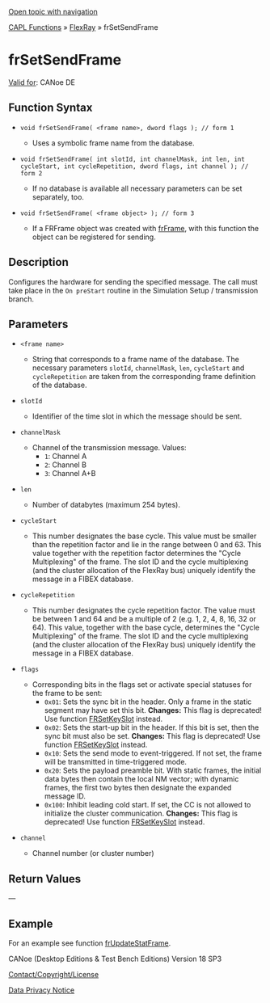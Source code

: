 [Open topic with navigation](../../../../../CANoeDEFamily.htm#Topics/CAPLFunctions/FlexRay/Functions/CAPLfunctionFrSetSendFrame.md)

[CAPL Functions](../../CAPLfunctions.md) » [FlexRay](../CAPLfunctionsFlexrayOverview.md) » frSetSendFrame

# frSetSendFrame

[Valid for](../../../Shared/FeatureAvailability.md): CANoe DE

## Function Syntax

- `void frSetSendFrame( <frame name>, dword flags ); // form 1`
  - Uses a symbolic frame name from the database.
  
- `void frSetSendFrame( int slotId, int channelMask, int len, int cycleStart, int cycleRepetition, dword flags, int channel ); // form 2`
  - If no database is available all necessary parameters can be set separately, too.
  
- `void frSetSendFrame( <frame object> ); // form 3`
  - If a FRFrame object was created with [frFrame](../Objects/CAPLfunctionFRFrame.md), with this function the object can be registered for sending.

## Description

Configures the hardware for sending the specified message. The call must take place in the `On preStart` routine in the Simulation Setup / transmission branch.

## Parameters

- `<frame name>`
  - String that corresponds to a frame name of the database. The necessary parameters `slotId`, `channelMask`, `len`, `cycleStart` and `cycleRepetition` are taken from the corresponding frame definition of the database.

- `slotId`
  - Identifier of the time slot in which the message should be sent.

- `channelMask`
  - Channel of the transmission message. Values:
    - `1`: Channel A
    - `2`: Channel B
    - `3`: Channel A+B

- `len`
  - Number of databytes (maximum 254 bytes).

- `cycleStart`
  - This number designates the base cycle. This value must be smaller than the repetition factor and lie in the range between 0 and 63. This value together with the repetition factor determines the "Cycle Multiplexing" of the frame. The slot ID and the cycle multiplexing (and the cluster allocation of the FlexRay bus) uniquely identify the message in a FIBEX database.

- `cycleRepetition`
  - This number designates the cycle repetition factor. The value must be between 1 and 64 and be a multiple of 2 (e.g. 1, 2, 4, 8, 16, 32 or 64). This value, together with the base cycle, determines the "Cycle Multiplexing" of the frame. The slot ID and the cycle multiplexing (and the cluster allocation of the FlexRay bus) uniquely identify the message in a FIBEX database.

- `flags`
  - Corresponding bits in the flags set or activate special statuses for the frame to be sent:
    - `0x01`: Sets the sync bit in the header. Only a frame in the static segment may have set this bit. **Changes:** This flag is deprecated! Use function [FRSetKeySlot](CAPLfunctionFrSetKeySlot.md) instead.
    - `0x02`: Sets the start-up bit in the header. If this bit is set, then the sync bit must also be set. **Changes:** This flag is deprecated! Use function [FRSetKeySlot](CAPLfunctionFrSetKeySlot.md) instead.
    - `0x10`: Sets the send mode to event-triggered. If not set, the frame will be transmitted in time-triggered mode.
    - `0x20`: Sets the payload preamble bit. With static frames, the initial data bytes then contain the local NM vector; with dynamic frames, the first two bytes then designate the expanded message ID.
    - `0x100`: Inhibit leading cold start. If set, the CC is not allowed to initialize the cluster communication. **Changes:** This flag is deprecated! Use function [FRSetKeySlot](CAPLfunctionFrSetKeySlot.md) instead.

- `channel`
  - Channel number (or cluster number)

## Return Values

—

## Example

For an example see function [frUpdateStatFrame](CAPLfunctionFRUpdateStatFrame.md).

CANoe (Desktop Editions & Test Bench Editions) Version 18 SP3

[Contact/Copyright/License](../../../Shared/ContactCopyrightLicense.md)

[Data Privacy Notice](https://www.vector.com/int/en/company/get-info/privacy-policy/)
